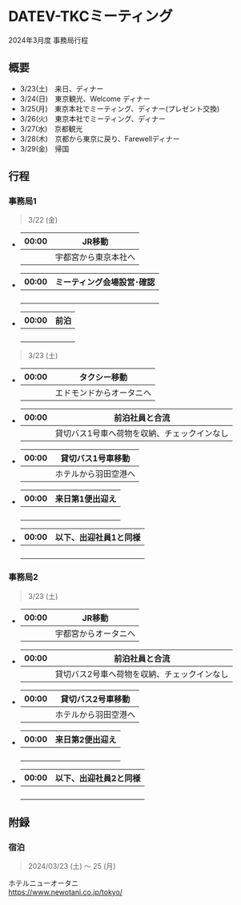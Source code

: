 # DATEV-TKCミーティング  

2024年3月度 事務局行程

## 概要

- 3/23(土)　来日、ディナー
- 3/24(日)　東京観光、Welcome ディナー
- 3/25(月)　東京本社でミーティング、ディナー(プレゼント交換)
- 3/26(火)　東京本社でミーティング、ディナー
- 3/27(水)　京都観光
- 3/28(木)　京都から東京に戻り、Farewellディナー
- 3/29(金)　帰国

## 行程

### 事務局1

> 3/22 (金)

- |00:00|JR移動|
  |--:|--|
  ||宇都宮から東京本社へ|

- |00:00|ミーティング会場設営･確認|
  |--:|--|
  ||<br>|

- |00:00|前泊|
  |--:|--|
  ||<br>|

> 3/23 (土)

- |00:00|タクシー移動|
  |--:|--|
  ||エドモンドからオータニへ|

- |00:00|前泊社員と合流|
  |--:|--|
  ||貸切バス1号車へ荷物を収納、チェックインなし|

- |00:00|貸切バス1号車移動|
  |--:|--|
  ||ホテルから羽田空港へ|

- |00:00|来日第1便出迎え|
  |--:|--|
  ||<br>|

- |00:00|以下、出迎社員1と同様|
  |--:|--|
  ||<br>|

### 事務局2

> 3/23 (土)

- |00:00|JR移動|
  |--:|--|
  ||宇都宮からオータニへ|

- |00:00|前泊社員と合流|
  |--:|--|
  ||貸切バス2号車へ荷物を収納、チェックインなし|

- |00:00|貸切バス2号車移動|
  |--:|--|
  ||ホテルから羽田空港へ|

- |00:00|来日第2便出迎え|
  |--:|--|
  ||<br>|

- |00:00|以下、出迎社員2と同様|
  |--:|--|
  ||<br>|

## 附録

### 宿泊

> 2024/03/23 (土) ～ 25 (月)

ホテルニューオータニ  
https://www.newotani.co.jp/tokyo/
